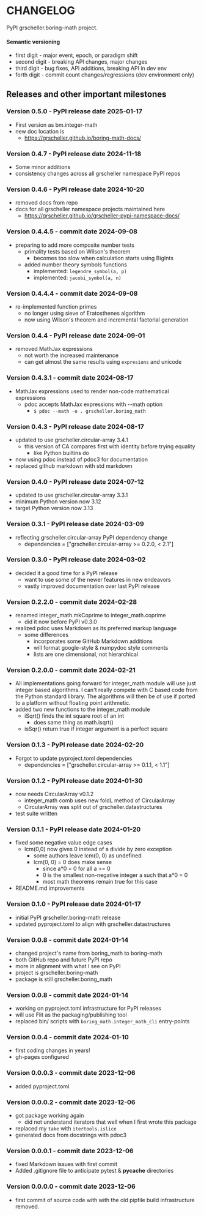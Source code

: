 # CHANGELOG

PyPI grscheller.boring-math project.

#### Semantic versioning

* first digit - major event, epoch, or paradigm shift
* second digit - breaking API changes, major changes
* third digit - bug fixes, API additions, breaking API in dev env
* forth digit - commit count changes/regressions (dev environment only)

## Releases and other important milestones

### Version 0.5.0 - PyPI release date 2025-01-17

* First version as bm.integer-math
* new doc location is
  * https://grscheller.github.io/boring-math-docs/

### Version 0.4.7 - PyPI release date 2024-11-18

* Some minor additions
* consistency changes across all grscheller namespace PyPI repos

### Version 0.4.6 - PyPI release date 2024-10-20

* removed docs from repo
* docs for all grscheller namespace projects maintained here
  * https://grscheller.github.io/grscheller-pypi-namespace-docs/

### Version 0.4.4.5 - commit date 2024-09-08

* preparing to add more composite number tests
  * primality tests based on Wilson's theorem
    * becomes too slow when calculation starts using BigInts
  * added number theory symbols functions
    * implemented: `legendre_symbol(a, p)`
    * implemented: `jacobi_symbol(a, n)`

### Version 0.4.4.4 - commit date 2024-09-08

* re-implemented function primes
  * no longer using sieve of Eratosthenes algorithm
  * now using Wilson's theorem and incremental factorial generation

### Version 0.4.4 - PyPI release date 2024-09-01

* removed MathJax expressions
  * not worth the increased maintenance
  * can get almost the same results using `expresions` and unicode

### Version 0.4.3.1 - commit date 2024-08-17

* MathJax expressions used to render non-code mathematical expressions
  * pdoc accepts MathJax expressions with --math option
    * `$ pdoc --math -o . grscheller.boring_math`

### Version 0.4.3 - PyPI release date 2024-08-17

* updated to use grscheller.circular-array 3.4.1
  * this version of CA compares first with identity before trying equality
    * like Python builtins do
* now using pdoc instead of pdoc3 for documentation
* replaced github markdown with std markdown

### Version 0.4.0 - PyPI release date 2024-07-12

* updated to use grscheller.circular-array 3.3.1
* minimum Python version now 3.12
* target Python version now 3.13

### Version 0.3.1 - PyPI release date 2024-03-09

* reflecting grscheller.circular-array PyPI dependency change
  * dependencies = ["grscheller.circular-array >= 0.2.0, < 2.1"]

### Version 0.3.0 - PyPI release date 2024-03-02

* decided it a good time for a PyPI release
  * want to use some of the newer features in new endeavors
  * vastly improved documentation over last PyPI release

### Version 0.2.2.0 - commit date 2024-02-28

* renamed integer_math.mkCoprime to integer_math.coprime
  * did it now before PyPI v0.3.0
* realized pdoc uses Markdown as its preferred markup language
  * some differences
    * incorporates some GitHub Markdown additions
    * will format google-style & numpydoc style comments
    * lists are one dimensional, not hierarchical

### Version 0.2.0.0 - commit date 2024-02-21

* All implementations going forward for integer_math module will use
  just integer based algorithms. I can't really compete with C based
  code from the Python standard library. The algorithms will then be
  of use if ported to a platform without floating point arithmetic.
* added two new functions to the integer_math module
  * iSqrt() finds the int square root of an int
    * does same thing as math.isqrt()
  * isSqr() return true if integer argument is a perfect square

### Version 0.1.3 - PyPI release date 2024-02-20

* Forgot to update pyproject.toml dependencies
  * dependencies = ["grscheller.circular-array >= 0.1.1, < 1.1"]

### Version 0.1.2 - PyPI release date 2024-01-30

* now needs CircularArray v0.1.2
  * integer_math comb uses new foldL method of CircularArray
  * CircularArray was split out of grscheller.datastructures
* test suite written

### Version 0.1.1 - PyPI release date 2024-01-20

* fixed some negative value edge cases
  * lcm(0,0) now gives 0 instead of a divide by zero exception
    * some authors leave lcm(0, 0) as undefined
    * lcm(0, 0) = 0 does make sense
      * since a*0 = 0 for all a >= 0
      * 0 is the smallest non-negative integer a such that a*0 = 0
      * most math theorems remain true for this case
* README.md improvements

### Version 0.1.0 - PyPI release date 2024-01-17

* initial PyPI grscheller.boring-math release
* updated pyproject.toml to align with grscheller.datastructures

### Version 0.0.8 - commit date 2024-01-14

* changed project's name from boring_math to boring-math
* both GitHub repo and future PyPI repo
* more in alignment with what I see on PyPI
* project is grscheller.boring-math
* package is still grscheller.boring_math

### Version 0.0.8 - commit date 2024-01-14

* working on pyproject.toml infrastructure for PyPI releases
* will use Flit as the packaging/publishing tool
* replaced bin/ scripts with `boring_math.integer_math_cli` entry-points

### Version 0.0.4 - commit date 2024-01-10

* first coding changes in years!
* gh-pages configured

### Version 0.0.0.3 - commit date 2023-12-06

* added pyproject.toml

### Version 0.0.0.2 - commit date 2023-12-06

* got package working again
  * did not understand iterators that well when I first wrote this package
* replaced my `take` with `itertools.islice`
* generated docs from docstrings with pdoc3

### Version 0.0.0.1 - commit date 2023-12-06

* fixed Markdown issues with first commit
* Added .gitignore file to anticipate pytest & __pycache__ directories
 
### Version 0.0.0.0 - commit date 2023-12-06

* first commit of source code with with the old pipfile build
  infrastructure removed.
